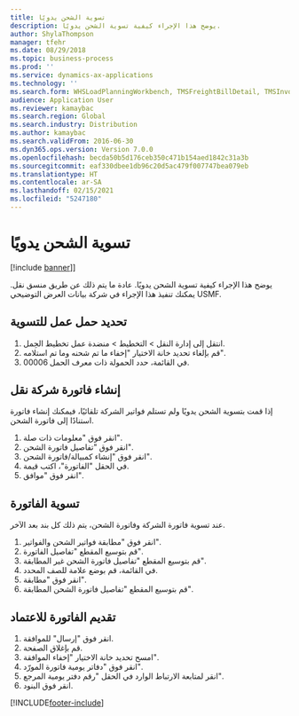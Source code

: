 ```yaml
---
title: تسوية الشحن يدويًا
description: يوضح هذا الإجراء كيفية تسوية الشحن يدويًا.
author: ShylaThompson
manager: tfehr
ms.date: 08/29/2018
ms.topic: business-process
ms.prod: ''
ms.service: dynamics-ax-applications
ms.technology: ''
ms.search.form: WHSLoadPlanningWorkbench, TMSFreightBillDetail, TMSInvoiceTable, TMSFreightBillInvoiceReconcile, TMSInvoiceJournal, LedgerJournalTable, LedgerJournalTransDaily, TMSFBDetailReconcile
audience: Application User
ms.reviewer: kamaybac
ms.search.region: Global
ms.search.industry: Distribution
ms.author: kamaybac
ms.search.validFrom: 2016-06-30
ms.dyn365.ops.version: Version 7.0.0
ms.openlocfilehash: becda50b5d176ceb350c471b154aed1842c31a3b
ms.sourcegitcommit: eaf330dbee1db96c20d5ac479f007747bea079eb
ms.translationtype: HT
ms.contentlocale: ar-SA
ms.lasthandoff: 02/15/2021
ms.locfileid: "5247180"
---
```

# <a name="reconcile-freight-manually"></a>تسوية الشحن يدويًا

[!include [banner](../../includes/banner.md)]]

يوضح هذا الإجراء كيفية تسوية الشحن يدويًا. عادة ما يتم ذلك عن طريق منسق نقل. يمكنك تنفيذ هذا الإجراء في شركة بيانات العرض التوضيحي USMF.


## <a name="select-a-load-to-reconcile"></a>تحديد حمل عمل للتسوية
1. انتقل إلى إدارة النقل > التخطيط > منضدة عمل تخطيط الحِمل‬.
2. قم بإلغاء تحديد خانة الاختيار "إخفاء ما تم شحنه‬ وما تم استلامه‬". 
3. في القائمة، حدد الحمولة ذات معرف الحمل 00006.

## <a name="create-a-carrier-invoice"></a>إنشاء فاتورة شركة نقل
إذا قمت بتسوية الشحن يدويًا ولم تستلم فواتير الشركة تلقائيًا، فيمكنك إنشاء فاتورة استنادًا إلى فاتورة الشحن.  
1. انقر فوق "معلومات ذات صلة".
2. انقر فوق "تفاصيل فاتورة الشحن".
3. انقر فوق "إنشاء كمبيالة/فاتورة الشحن".
4. في الحقل "الفاتورة"، اكتب قيمة.
5. انقر فوق "موافق".

## <a name="reconcile-the-invoice"></a>تسوية الفاتورة
عند تسوية فاتورة الشركة وفاتورة الشحن، يتم ذلك كل بند بعد الآخر.  
1. انقر فوق "مطابقة فواتير الشحن والفواتير".
2. قم بتوسيع المقطع "تفاصيل الفاتورة".
3. قم بتوسيع المقطع "تفاصيل فاتورة الشحن غير المطابقة‬".
4. في القائمة، قم بوضع علامة للصف المحدد.
5. انقر فوق "مطابقة".
6. قم بتوسيع المقطع "تفاصيل فاتورة الشحن المطابقة‬".

## <a name="submit-the-invoice-for-approval"></a>تقديم الفاتورة للاعتماد
1. انقر فوق "إرسال" للموافقة.
2. قم بإغلاق الصفحة.
3. امسح تحديد خانة الاختيار "إخفاء الموافقة‬". 
4. انقر فوق "دفاتر يومية فاتورة المورّد".
5. انقر لمتابعة الارتباط الوارد في الحقل "رقم دفتر يومية المرجع‬".
6. انقر فوق البنود.



[!INCLUDE[footer-include](../../../includes/footer-banner.md)]